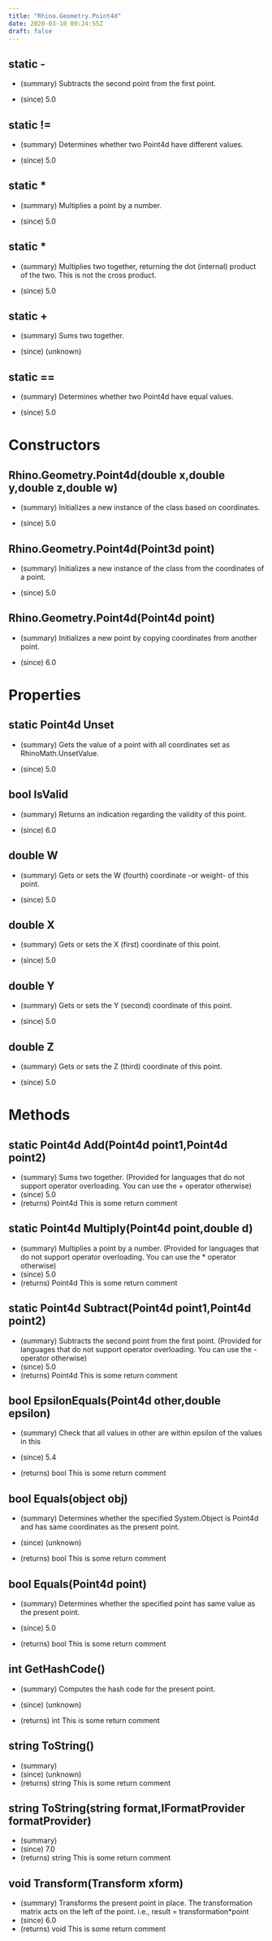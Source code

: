 ```yaml
---
title: "Rhino.Geometry.Point4d"
date: 2020-03-10 09:24:55Z
draft: false
---
```


## static -
- (summary) 
     Subtracts the second point from the first point.
     
- (since) 5.0
## static !=
- (summary) 
     Determines whether two Point4d have different values.
     
- (since) 5.0
## static *
- (summary) 
     Multiplies a point by a number.
     
- (since) 5.0
## static *
- (summary) 
     Multiplies two  together, returning the dot (internal) product of the two.
     This is not the cross product.
     
- (since) 5.0
## static +
- (summary) 
     Sums two  together.
     
- (since) (unknown)
## static ==
- (summary) 
     Determines whether two Point4d have equal values.
     
- (since) 5.0
# Constructors
## Rhino.Geometry.Point4d(double x,double y,double z,double w)
- (summary) 
     Initializes a new instance of the  class based on coordinates.
     
- (since) 5.0
## Rhino.Geometry.Point4d(Point3d point)
- (summary) 
     Initializes a new instance of the  class from the coordinates of a point.
     
- (since) 5.0
## Rhino.Geometry.Point4d(Point4d point)
- (summary) 
     Initializes a new point by copying coordinates from another point.
     
- (since) 6.0
# Properties
## static Point4d Unset
- (summary) 
     Gets the value of a point with all coordinates set as RhinoMath.UnsetValue.
     
- (since) 5.0
## bool IsValid
- (summary) 
     Returns an indication regarding the validity of this point.
     
- (since) 6.0
## double W
- (summary) 
     Gets or sets the W (fourth) coordinate -or weight- of this point.
     
- (since) 5.0
## double X
- (summary) 
     Gets or sets the X (first) coordinate of this point.
     
- (since) 5.0
## double Y
- (summary) 
     Gets or sets the Y (second) coordinate of this point.
     
- (since) 5.0
## double Z
- (summary) 
     Gets or sets the Z (third) coordinate of this point.
     
- (since) 5.0
# Methods
## static Point4d Add(Point4d point1,Point4d point2)
- (summary) 
     Sums two  together.
     (Provided for languages that do not support operator overloading. You can use the + operator otherwise)
- (since) 5.0
- (returns) Point4d This is some return comment
## static Point4d Multiply(Point4d point,double d)
- (summary) 
     Multiplies a point by a number.
     (Provided for languages that do not support operator overloading. You can use the * operator otherwise)
- (since) 5.0
- (returns) Point4d This is some return comment
## static Point4d Subtract(Point4d point1,Point4d point2)
- (summary) 
     Subtracts the second point from the first point.
     (Provided for languages that do not support operator overloading. You can use the - operator otherwise)
- (since) 5.0
- (returns) Point4d This is some return comment
## bool EpsilonEquals(Point4d other,double epsilon)
- (summary) 
     Check that all values in other are within epsilon of the values in this
     
- (since) 5.4
- (returns) bool This is some return comment
## bool Equals(object obj)
- (summary) 
     Determines whether the specified System.Object is Point4d and has same coordinates as the present point.
     
- (since) (unknown)
- (returns) bool This is some return comment
## bool Equals(Point4d point)
- (summary) 
     Determines whether the specified point has same value as the present point.
     
- (since) 5.0
- (returns) bool This is some return comment
## int GetHashCode()
- (summary) 
     Computes the hash code for the present point.
     
- (since) (unknown)
- (returns) int This is some return comment
## string ToString()
- (summary) 
- (since) (unknown)
- (returns) string This is some return comment
## string ToString(string format,IFormatProvider formatProvider)
- (summary) 
- (since) 7.0
- (returns) string This is some return comment
## void Transform(Transform xform)
- (summary) 
     Transforms the present point in place. The transformation matrix acts on the left of the point. i.e.,
     result = transformation*point
- (since) 6.0
- (returns) void This is some return comment
